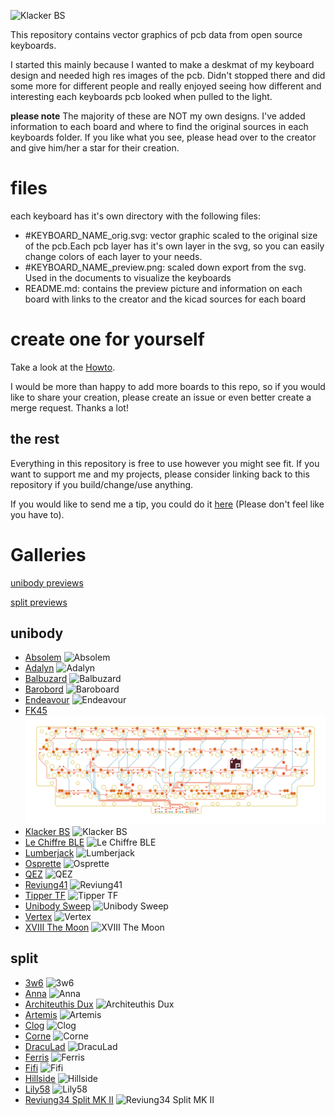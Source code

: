![Klacker BS](./Unibody/Klacker_BS/klacker_bs_preview.png)

This repository contains vector graphics of pcb data from open source keyboards.

I started this mainly because I wanted to make a deskmat of my keyboard design and needed high res images of the pcb.
Didn't stopped there and did some more for different people and really enjoyed seeing how different and interesting each keyboards pcb looked when pulled to the light.

**please note**
The majority of these are NOT my own designs. I've added information to each board and where to find the original sources in each keyboards folder. If you like what you see, please head over to the creator and give him/her a star for their creation. 

# files
each keyboard has it's own directory with the following files: 
- #KEYBOARD_NAME_orig.svg: vector graphic scaled to the original size of the pcb.Each pcb layer has it's own layer in the svg, so you can easily change colors of each layer to your needs.
- #KEYBOARD_NAME_preview.png: scaled down export from the svg. Used in the documents to visualize the keyboards
- README.md: contains the preview picture and information on each board with links to the creator and the kicad sources for each board

# create one for yourself
Take a look at the [Howto](./HowTo/README.md).

I would be more than happy to add more boards to this repo, so if you would like to share your creation, please create an issue or even better create a merge request. Thanks a lot!

## the rest
Everything in this repository is free to use however you might see fit. If you want to support me and my projects, please consider linking back to this repository if you build/change/use anything. 

If you would like to send me a tip, you could do it [here](https://ko-fi.com/weteor) (Please don't feel like you have to).

# Galleries
[unibody previews](./Unibody)

[split previews](./Split)

## unibody
- [Absolem](./Unibody/Absolem) ![Absolem](./Unibody/Absolem/absolem_preview.png) 
- [Adalyn](./Unibody/Adalyn) ![Adalyn](./Unibody/Adalyn/adalyn_preview.png)
- [Balbuzard](./Unibody/Balbuzard) ![Balbuzard](./Unibody/Balbuzard/balbuzard_preview.png)
- [Barobord](./Unibody/Barobord) ![Baroboard](./Unibody/Barobord/barobord_preview.png)
- [Endeavour](./Unibody/Endeavour) ![Endeavour](./Unibody/Endeavour/endeavour_preview.png)
- [FK45](./Unibody/FK45) ![FK45](./Unibody/FK45/fk45_preview.png)
- [Klacker BS](./Unibody/Klacker_BS) ![Klacker BS](./Unibody/Klacker_BS/klacker_bs_preview.png)
- [Le Chiffre BLE](./Unibody/Le_Chiffre_BLE) ![Le Chiffre BLE](./Unibody/Le_Chiffre_BLE/lechiffreble_preview.png)
- [Lumberjack](./Unibody/Lumberjack) ![Lumberjack](./Unibody/Lumberjack/lumberjack_preview.png)
- [Osprette](./Unibody/Osprette) ![Osprette](./Unibody/Osprette/osprette_preview.png)
- [QEZ](./Unibody/QEZ) ![QEZ](./Unibody/QEZ/qez_preview.png)
- [Reviung41](./Unibody/Reviung41) ![Reviung41](./Unibody/Reviung41/reviung41_preview.png)
- [Tipper TF](./Unibody/Tipper_TF) ![Tipper TF](./Unibody/Tipper_TF/tippertf_preview.png)
- [Unibody Sweep](./Unibody/Unibody_Sweep) ![Unibody Sweep](./Unibody/Unibody_Sweep/unibodysweep_preview.png)
- [Vertex](./Unibody/Vertex) ![Vertex](./Unibody/Vertex/vertex_preview.png)
- [XVIII The Moon](./Unibody/XVIII_The_Moon) ![XVIII The Moon](./Unibody/XVIII_The_Moon/xviiithemoon_preview.png)

## split
- [3w6](./Split/3W6) ![3w6](./Split/3W6/3w6_preview.png)
- [Anna](./Split/Anna) ![Anna](./Split/Anna/anna_preview.png)
- [Architeuthis Dux](./Split/Architeuthis_Dux) ![Architeuthis Dux](./Split/Architeuthis_Dux/architeuthisdux_preview.png)
- [Artemis](./Split/Artemis) ![Artemis](./Split/Artemis/artemis_preview.png)
- [Clog](./Split/Clog) ![Clog](./Split/Clog/clog_preview.png)
- [Corne](./Split/Corne) ![Corne](./Split/Corne/corne_preview.png)
- [DracuLad](./Split/DracuLad) ![DracuLad](./Split/DracuLad/draculad_preview.png)
- [Ferris](./Split/Ferris) ![Ferris](./Split/Ferris/ferris_preview.png)
- [Fifi](./Split/Fifi) ![Fifi](./Split/Fifi/fifi_preview.png)
- [Hillside](./Split/Hillside) ![Hillside](./Split/Hillside/hillside_preview.png)
- [Lily58](./Split/Lily58) ![Lily58](./Split/Lily58/lily58_preview.png)
- [Reviung34 Split MK II](./Split/Reviung34_MK_II) ![Reviung34 Split MK II](./Split/Reviung34_MK_II/reviung34mkii_preview.png)
